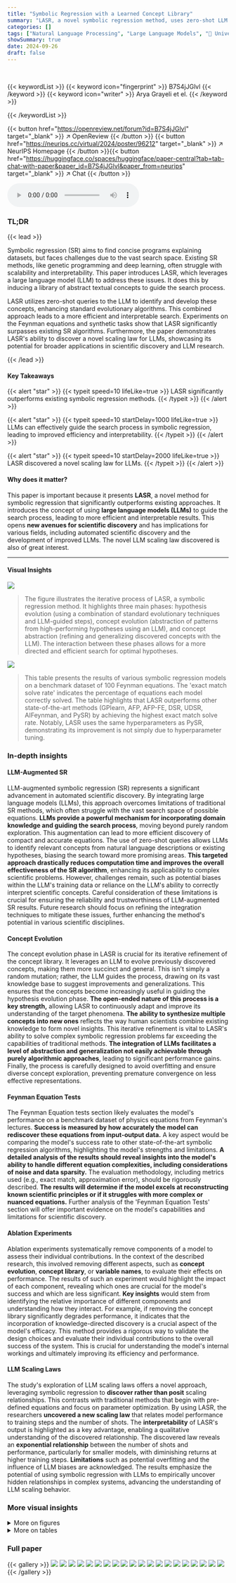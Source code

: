 ```yaml
---
title: "Symbolic Regression with a Learned Concept Library"
summary: "LASR, a novel symbolic regression method, uses zero-shot LLM queries to discover and evolve abstract concepts, substantially outperforming state-of-the-art approaches and discovering a new LLM scaling..."
categories: []
tags: ["Natural Language Processing", "Large Language Models", "🏢 University of Texas at Austin",]
showSummary: true
date: 2024-09-26
draft: false
---
```


<br>

{{< keywordList >}}
{{< keyword icon="fingerprint" >}} B7S4jJGlvl {{< /keyword >}}
{{< keyword icon="writer" >}} Arya Grayeli et el. {{< /keyword >}}
 
{{< /keywordList >}}

{{< button href="https://openreview.net/forum?id=B7S4jJGlvl" target="_blank" >}}
↗ OpenReview
{{< /button >}}
{{< button href="https://neurips.cc/virtual/2024/poster/96212" target="_blank" >}}
↗ NeurIPS Homepage
{{< /button >}}{{< button href="https://huggingface.co/spaces/huggingface/paper-central?tab=tab-chat-with-paper&paper_id=B7S4jJGlvl&paper_from=neurips" target="_blank" >}}
↗ Chat
{{< /button >}}



<audio controls>
    <source src="https://ai-paper-reviewer.com/B7S4jJGlvl/podcast.wav" type="audio/wav">
    Your browser does not support the audio element.
</audio>


### TL;DR


{{< lead >}}

Symbolic regression (SR) aims to find concise programs explaining datasets, but faces challenges due to the vast search space. Existing SR methods, like genetic programming and deep learning, often struggle with scalability and interpretability. This paper introduces LASR, which leverages a large language model (LLM) to address these issues.  It does this by inducing a library of abstract textual concepts to guide the search process. 

LASR utilizes zero-shot queries to the LLM to identify and develop these concepts, enhancing standard evolutionary algorithms.  This combined approach leads to a more efficient and interpretable search. Experiments on the Feynman equations and synthetic tasks show that LASR significantly surpasses existing SR algorithms.  Furthermore, the paper demonstrates LASR's ability to discover a novel scaling law for LLMs, showcasing its potential for broader applications in scientific discovery and LLM research.

{{< /lead >}}


#### Key Takeaways

{{< alert "star" >}}
{{< typeit speed=10 lifeLike=true >}} LASR significantly outperforms existing symbolic regression methods. {{< /typeit >}}
{{< /alert >}}

{{< alert "star" >}}
{{< typeit speed=10 startDelay=1000 lifeLike=true >}} LLMs can effectively guide the search process in symbolic regression, leading to improved efficiency and interpretability. {{< /typeit >}}
{{< /alert >}}

{{< alert "star" >}}
{{< typeit speed=10 startDelay=2000 lifeLike=true >}} LASR discovered a novel scaling law for LLMs. {{< /typeit >}}
{{< /alert >}}

#### Why does it matter?
This paper is important because it presents **LASR**, a novel method for symbolic regression that significantly outperforms existing approaches.  It introduces the concept of using **large language models (LLMs)** to guide the search process, leading to more efficient and interpretable results. This opens **new avenues for scientific discovery** and has implications for various fields, including automated scientific discovery and the development of improved LLMs.  The novel LLM scaling law discovered is also of great interest.

------
#### Visual Insights



![](https://ai-paper-reviewer.com/B7S4jJGlvl/figures_1_1.jpg)

> The figure illustrates the iterative process of LASR, a symbolic regression method.  It highlights three main phases: hypothesis evolution (using a combination of standard evolutionary techniques and LLM-guided steps), concept evolution (abstraction of patterns from high-performing hypotheses using an LLM), and concept abstraction (refining and generalizing discovered concepts with the LLM). The interaction between these phases allows for a more directed and efficient search for optimal hypotheses.





![](https://ai-paper-reviewer.com/B7S4jJGlvl/tables_4_1.jpg)

> This table presents the results of various symbolic regression models on a benchmark dataset of 100 Feynman equations.  The 'exact match solve rate' indicates the percentage of equations each model correctly solved.  The table highlights that LASR outperforms other state-of-the-art methods (GPlearn, AFP, AFP-FE, DSR, UDSR, AIFeynman, and PySR) by achieving the highest exact match solve rate. Notably, LASR uses the same hyperparameters as PySR, demonstrating its improvement is not simply due to hyperparameter tuning.





### In-depth insights


#### LLM-Augmented SR
LLM-augmented symbolic regression (SR) represents a significant advancement in automated scientific discovery. By integrating large language models (LLMs), this approach overcomes limitations of traditional SR methods, which often struggle with the vast search space of possible equations.  **LLMs provide a powerful mechanism for incorporating domain knowledge and guiding the search process**, moving beyond purely random exploration. This augmentation can lead to more efficient discovery of compact and accurate equations. The use of zero-shot queries allows LLMs to identify relevant concepts from natural language descriptions or existing hypotheses, biasing the search toward more promising areas. **This targeted approach drastically reduces computation time and improves the overall effectiveness of the SR algorithm**, enhancing its applicability to complex scientific problems. However, challenges remain, such as potential biases within the LLM's training data or reliance on the LLM's ability to correctly interpret scientific concepts. Careful consideration of these limitations is crucial for ensuring the reliability and trustworthiness of LLM-augmented SR results.  Future research should focus on refining the integration techniques to mitigate these issues, further enhancing the method's potential in various scientific disciplines.

#### Concept Evolution
The concept evolution phase in LASR is crucial for its iterative refinement of the concept library.  It leverages an LLM to evolve previously discovered concepts, making them more succinct and general. This isn't simply a random mutation; rather, the LLM guides the process, drawing on its vast knowledge base to suggest improvements and generalizations.  This ensures that the concepts become increasingly useful in guiding the hypothesis evolution phase. **The open-ended nature of this process is a key strength,** allowing LASR to continuously adapt and improve its understanding of the target phenomena.  **The ability to synthesize multiple concepts into new ones** reflects the way human scientists combine existing knowledge to form novel insights. This iterative refinement is vital to LASR's ability to solve complex symbolic regression problems far exceeding the capabilities of traditional methods.  **The integration of LLMs facilitates a level of abstraction and generalization not easily achievable through purely algorithmic approaches**, leading to significant performance gains. Finally, the process is carefully designed to avoid overfitting and ensure diverse concept exploration, preventing premature convergence on less effective representations.

#### Feynman Equation Tests
The Feynman Equation tests section likely evaluates the model's performance on a benchmark dataset of physics equations from Feynman's lectures.  **Success is measured by how accurately the model can rediscover these equations from input-output data.**  A key aspect would be comparing the model's success rate to other state-of-the-art symbolic regression algorithms, highlighting the model's strengths and limitations.  **A detailed analysis of the results should reveal insights into the model's ability to handle different equation complexities, including considerations of noise and data sparsity.** The evaluation methodology, including metrics used (e.g., exact match, approximation error), should be rigorously described.  **The results will determine if the model excels at reconstructing known scientific principles or if it struggles with more complex or nuanced equations.**  Further analysis of the 'Feynman Equation Tests' section will offer important evidence on the model's capabilities and limitations for scientific discovery.

#### Ablation Experiments
Ablation experiments systematically remove components of a model to assess their individual contributions.  In the context of the described research, this involved removing different aspects, such as **concept evolution**, **concept library**, or **variable names**, to evaluate their effects on performance. The results of such an experiment would highlight the impact of each component, revealing which ones are crucial for the model's success and which are less significant. **Key insights** would stem from identifying the relative importance of different components and understanding how they interact. For example, if removing the concept library significantly degrades performance, it indicates that the incorporation of knowledge-directed discovery is a crucial aspect of the model's efficacy. This method provides a rigorous way to validate the design choices and evaluate their individual contributions to the overall success of the system. This is crucial for understanding the model's internal workings and ultimately improving its efficiency and performance.

#### LLM Scaling Laws
The study's exploration of LLM scaling laws offers a novel approach, leveraging symbolic regression to **discover rather than posit** scaling relationships.  This contrasts with traditional methods that begin with pre-defined equations and focus on parameter optimization.  By using LASR, the researchers **uncovered a new scaling law** that relates model performance to training steps and the number of shots.  The **interpretability** of LASR's output is highlighted as a key advantage, enabling a qualitative understanding of the discovered relationship.  The discovered law reveals an **exponential relationship** between the number of shots and performance, particularly for smaller models, with diminishing returns at higher training steps.  **Limitations** such as potential overfitting and the influence of LLM biases are acknowledged.  The results emphasize the potential of using symbolic regression with LLMs to empirically uncover hidden relationships in complex systems, advancing the understanding of LLM scaling behavior.


### More visual insights

<details>
<summary>More on figures
</summary>


![](https://ai-paper-reviewer.com/B7S4jJGlvl/figures_3_1.jpg)

> The figure illustrates a single step in the LASR algorithm, showing the iterative refinement of a library of interpretable textual concepts. These concepts guide the search for hypotheses by selectively replacing standard genetic operations with LLM-guided ones. The process involves three phases: hypothesis evolution using concept-directed operations; concept abstraction from top-performing hypotheses; and concept evolution to refine the concept library for future iterations. The figure highlights the interplay between symbolic regression and LLM-based operations, showcasing the synergistic approach of LASR.


![](https://ai-paper-reviewer.com/B7S4jJGlvl/figures_6_1.jpg)

> This figure shows the ablation and extension studies performed on LASR using the Feynman dataset. The left panel shows the effect of removing different components of LASR (Concept Evolution, Concept Library, variable names) on the number of equations solved within a mean squared error (MSE) threshold over 40 iterations. It indicates that all components contribute to the performance.  The right panel shows how providing initial concepts (hints) to LASR improves the number of equations solved, suggesting that incorporating prior knowledge accelerates the search process.


</details>




<details>
<summary>More on tables
</summary>


![](https://ai-paper-reviewer.com/B7S4jJGlvl/tables_5_1.jpg)
> This table presents the results of various symbolic regression algorithms on the Feynman equations dataset. The algorithms are compared based on their exact match solve rate, which represents the percentage of equations correctly solved. LASR outperforms all other algorithms in this benchmark.

![](https://ai-paper-reviewer.com/B7S4jJGlvl/tables_5_2.jpg)
> This table presents the results of an experiment evaluating the impact of different LLMs (Llama3-8B and GPT-3.5) and varying the probability (p) of using the LLM for concept guidance on the performance of LASR in solving Feynman equations.  The results are compared against the performance of PySR (without LLM guidance).  The table shows the number of equations solved in four categories: Exact Solve, Almost Solve, Close, and Not Close, illustrating that LASR achieves better performance than PySR across different LLM and probability settings.

![](https://ai-paper-reviewer.com/B7S4jJGlvl/tables_7_1.jpg)
> This table presents the results of a data leakage experiment designed to assess the fairness of using LLMs in symbolic regression.  A synthetic dataset of 41 equations, engineered to be unlike those typically seen in the LLM's training data, was created. The R² (R-squared) values, which measures the goodness of fit of a model, are compared for both PySR (a standard genetic programming algorithm) and LASR.  The significantly higher R² for LASR suggests that LASR's performance is not due to memorization of equations from the LLM's training set, but rather that it can successfully leverage the LLM's knowledge to aid in generating new equations.

![](https://ai-paper-reviewer.com/B7S4jJGlvl/tables_8_1.jpg)
> This table presents the Mean Squared Error (MSE) loss and the number of free parameters for four different LLM scaling law skeletons.  The first row shows the results for the scaling law discovered by LASR, demonstrating comparable performance to the established Chinchilla equation but with fewer parameters. The table also includes results for the original Chinchilla equation and a modified version, along with a simple baseline of only using a residual term.  This highlights LASR's ability to discover competitive scaling laws efficiently.

![](https://ai-paper-reviewer.com/B7S4jJGlvl/tables_16_1.jpg)
> This table presents the results of applying various symbolic regression methods to a dataset of 100 Feynman equations, including the proposed LASR method and several state-of-the-art baselines (GPlearn, AFP, AFP-FE, DSR, UDSR, AIFeynman, PySR). The metric used is the exact match solve rate, which represents the percentage of equations correctly solved by each method.  LASR demonstrates the highest exact match solve rate, outperforming all other methods. Notably, it achieves this using the same hyperparameters as PySR, indicating its improved efficiency.

![](https://ai-paper-reviewer.com/B7S4jJGlvl/tables_17_1.jpg)
> This table presents the results of applying various symbolic regression methods (GPlearn, AFP, AFP-FE, DSR, UDSR, AI Feynman, PySR, and LASR) to a dataset of 100 Feynman equations. The 'exact match solve rate' metric is used, indicating the percentage of equations each algorithm correctly solved. LASR outperforms other methods, achieving the highest solve rate and matching PySR's hyperparameters for a fair comparison.

![](https://ai-paper-reviewer.com/B7S4jJGlvl/tables_19_1.jpg)
> This table compares the performance of PySR and LASR on the Feynman Equations dataset using an asymmetric approach. PySR ran for 10 hours per equation (up to 106 iterations), while LASR ran for only 40 iterations.  The metric used is the exact solve rate, measuring the percentage of equations correctly discovered. Despite the significantly longer runtime, LASR achieved a higher solve rate than PySR, demonstrating its efficiency.

![](https://ai-paper-reviewer.com/B7S4jJGlvl/tables_20_1.jpg)
> This table presents a qualitative comparison of the ground truth equations and the equations predicted by LASR on a synthetic dataset.  The dataset consists of equations with added noise to simulate real-world experimental error.  The results show that while neither LASR nor other tested algorithms perfectly recovered the ground truth equations, they produced equations that captured some aspects of the ground truth. A quantitative comparison based on the R-squared metric is provided in Table 3.

![](https://ai-paper-reviewer.com/B7S4jJGlvl/tables_20_2.jpg)
> This table presents the results of two separate runs of LASR on the same equation using identical hyperparameters but different random seeds. This experiment aims to verify that LASR's success is not due to memorization of the equation. The results show that while both runs yield high-performing solutions, the resulting functional forms are quite different, supporting the claim that the model's success is based on reasoning and not memorization.

![](https://ai-paper-reviewer.com/B7S4jJGlvl/tables_23_1.jpg)
> This table showcases seven equations that LASR successfully discovered, comparing them to their ground truth counterparts from the Feynman Lectures.  LASR's discovered equations often require simplification to match the ground truth, highlighting the algorithm's ability to find functional forms that closely approximate the target solutions. Note that minor discrepancies exist in variable names between the online lectures and the dataset used in this paper.

</details>




### Full paper

{{< gallery >}}
<img src="https://ai-paper-reviewer.com/B7S4jJGlvl/1.png" class="grid-w50 md:grid-w33 xl:grid-w25" />
<img src="https://ai-paper-reviewer.com/B7S4jJGlvl/2.png" class="grid-w50 md:grid-w33 xl:grid-w25" />
<img src="https://ai-paper-reviewer.com/B7S4jJGlvl/3.png" class="grid-w50 md:grid-w33 xl:grid-w25" />
<img src="https://ai-paper-reviewer.com/B7S4jJGlvl/4.png" class="grid-w50 md:grid-w33 xl:grid-w25" />
<img src="https://ai-paper-reviewer.com/B7S4jJGlvl/5.png" class="grid-w50 md:grid-w33 xl:grid-w25" />
<img src="https://ai-paper-reviewer.com/B7S4jJGlvl/6.png" class="grid-w50 md:grid-w33 xl:grid-w25" />
<img src="https://ai-paper-reviewer.com/B7S4jJGlvl/7.png" class="grid-w50 md:grid-w33 xl:grid-w25" />
<img src="https://ai-paper-reviewer.com/B7S4jJGlvl/8.png" class="grid-w50 md:grid-w33 xl:grid-w25" />
<img src="https://ai-paper-reviewer.com/B7S4jJGlvl/9.png" class="grid-w50 md:grid-w33 xl:grid-w25" />
<img src="https://ai-paper-reviewer.com/B7S4jJGlvl/10.png" class="grid-w50 md:grid-w33 xl:grid-w25" />
<img src="https://ai-paper-reviewer.com/B7S4jJGlvl/11.png" class="grid-w50 md:grid-w33 xl:grid-w25" />
<img src="https://ai-paper-reviewer.com/B7S4jJGlvl/12.png" class="grid-w50 md:grid-w33 xl:grid-w25" />
<img src="https://ai-paper-reviewer.com/B7S4jJGlvl/13.png" class="grid-w50 md:grid-w33 xl:grid-w25" />
<img src="https://ai-paper-reviewer.com/B7S4jJGlvl/14.png" class="grid-w50 md:grid-w33 xl:grid-w25" />
<img src="https://ai-paper-reviewer.com/B7S4jJGlvl/15.png" class="grid-w50 md:grid-w33 xl:grid-w25" />
<img src="https://ai-paper-reviewer.com/B7S4jJGlvl/16.png" class="grid-w50 md:grid-w33 xl:grid-w25" />
<img src="https://ai-paper-reviewer.com/B7S4jJGlvl/17.png" class="grid-w50 md:grid-w33 xl:grid-w25" />
<img src="https://ai-paper-reviewer.com/B7S4jJGlvl/18.png" class="grid-w50 md:grid-w33 xl:grid-w25" />
<img src="https://ai-paper-reviewer.com/B7S4jJGlvl/19.png" class="grid-w50 md:grid-w33 xl:grid-w25" />
<img src="https://ai-paper-reviewer.com/B7S4jJGlvl/20.png" class="grid-w50 md:grid-w33 xl:grid-w25" />
{{< /gallery >}}